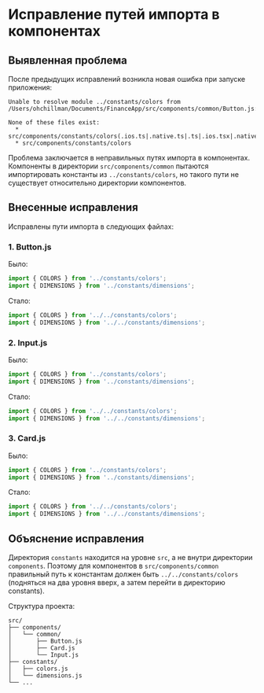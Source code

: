 # Исправление путей импорта в компонентах

## Выявленная проблема

После предыдущих исправлений возникла новая ошибка при запуске приложения:

```
Unable to resolve module ../constants/colors from /Users/ohchillman/Documents/FinanceApp/src/components/common/Button.js: 

None of these files exist:
  * src/components/constants/colors(.ios.ts|.native.ts|.ts|.ios.tsx|.native.tsx|.tsx|.ios.mjs|.native.mjs|.mjs|.ios.js|.native.js|.js|.ios.jsx|.native.jsx|.jsx|.ios.json|.native.json|.json|.ios.cjs|.native.cjs|.cjs|.ios.scss|.native.scss|.scss|.ios.sass|.native.sass|.sass|.ios.css|.native.css|.css)
  * src/components/constants/colors
```

Проблема заключается в неправильных путях импорта в компонентах. Компоненты в директории `src/components/common` пытаются импортировать константы из `../constants/colors`, но такого пути не существует относительно директории компонентов.

## Внесенные исправления

Исправлены пути импорта в следующих файлах:

### 1. Button.js

Было:
```javascript
import { COLORS } from '../constants/colors';
import { DIMENSIONS } from '../constants/dimensions';
```

Стало:
```javascript
import { COLORS } from '../../constants/colors';
import { DIMENSIONS } from '../../constants/dimensions';
```

### 2. Input.js

Было:
```javascript
import { COLORS } from '../constants/colors';
import { DIMENSIONS } from '../constants/dimensions';
```

Стало:
```javascript
import { COLORS } from '../../constants/colors';
import { DIMENSIONS } from '../../constants/dimensions';
```

### 3. Card.js

Было:
```javascript
import { COLORS } from '../constants/colors';
import { DIMENSIONS } from '../constants/dimensions';
```

Стало:
```javascript
import { COLORS } from '../../constants/colors';
import { DIMENSIONS } from '../../constants/dimensions';
```

## Объяснение исправления

Директория `constants` находится на уровне `src`, а не внутри директории `components`. Поэтому для компонентов в `src/components/common` правильный путь к константам должен быть `../../constants/colors` (подняться на два уровня вверх, а затем перейти в директорию constants).

Структура проекта:
```
src/
├── components/
│   └── common/
│       ├── Button.js
│       ├── Card.js
│       └── Input.js
├── constants/
│   ├── colors.js
│   └── dimensions.js
└── ...
```
